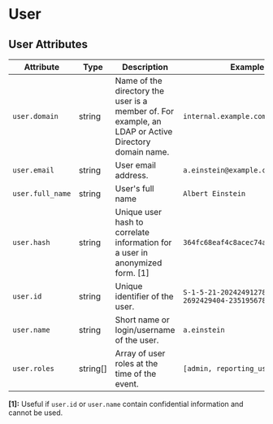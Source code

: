 <!--- Hugo front matter used to generate the website version of this page:
--->

# User

## User Attributes

<!-- semconv registry.user(omit_requirement_level) -->
| Attribute  | Type | Description  | Examples  | Stability |
|---|---|---|---|---|
| `user.domain` | string | Name of the directory the user is a member of. For example, an LDAP or Active Directory domain name. | `internal.example.com` | ![Experimental](https://img.shields.io/badge/-experimental-blue) |
| `user.email` | string | User email address. | `a.einstein@example.com` | ![Experimental](https://img.shields.io/badge/-experimental-blue) |
| `user.full_name` | string | User's full name | `Albert Einstein` | ![Experimental](https://img.shields.io/badge/-experimental-blue) |
| `user.hash` | string | Unique user hash to correlate information for a user in anonymized form. [1] | `364fc68eaf4c8acec74a4e52d7d1feaa` | ![Experimental](https://img.shields.io/badge/-experimental-blue) |
| `user.id` | string | Unique identifier of the user. | `S-1-5-21-202424912787-2692429404-2351956786-1000` | ![Experimental](https://img.shields.io/badge/-experimental-blue) |
| `user.name` | string | Short name or login/username of the user. | `a.einstein` | ![Experimental](https://img.shields.io/badge/-experimental-blue) |
| `user.roles` | string[] | Array of user roles at the time of the event. | `[admin, reporting_user]` | ![Experimental](https://img.shields.io/badge/-experimental-blue) |

**[1]:** Useful if `user.id` or `user.name` contain confidential information and cannot be used.
<!-- endsemconv -->
